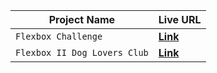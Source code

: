 | Project Name | Live URL |
| --- | --- |
| `Flexbox Challenge` | **[Link](https://keithrussel.github.io/Frontend-Engineering-Path/Designing/01-FlexboxChallenge/)** |
| `Flexbox II Dog Lovers Club` | **[Link](https://keithrussel.github.io/Frontend-Engineering-Path//Designing/02-DogLoversClub/)** |

